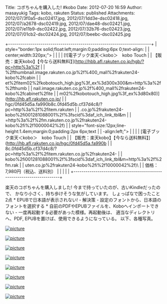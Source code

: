 Title: コボちゃんを購入した! #kobo
Date: 2012-07-20 16:59
Author: masayukig
Tags: kobo, rakuten
Status: published
Attachments: 2012/07/3f0a5-dsc02417.jpg, 2012/07/1dd3e-dsc02418.jpg, 2012/07/a2678-dsc02419.jpg, 2012/07/dae48-dsc02421.jpg, 2012/07/e11b9-dsc02422.jpg, 2012/07/32b76-dsc02423.jpg, 2012/07/01cb2-dsc02424.jpg, 2012/07/beebc-dsc02425.jpg

+-----------------------------------------------------------------------+
| style="border:1px solid;float:left;margin:0;padding:6px 0;text-align: |
| center;width:320px;">                                                 |
|                                                                       |
| [![電子ブック楽天＜kobo＞　kobo Touch                                 |
| 【販売：楽天kobo】【今なら送料無料】](http://hbb.afl.rakuten.co.jp/hgb/?pc=http%3a%2f |
| %2fthumbnail.image.rakuten.co.jp%2f%400_mall%2frakuten24-kobo%2fcabin |
| et%2fitem02%2fkobotouch_high.jpg%3f_ex%3d300x300&m=http%3a%2f%2fthumb |
| nail.image.rakuten.co.jp%2f%400_mall%2frakuten24-kobo%2fcabinet%2fite |
| m02%2fkobotouch_high.jpg%3f_ex%3d80x80)](http://hb.afl.rakuten.co.jp/ |
| hgc/0fd45d5a.fa990b8c.0fd45d5b.cf37d4c8/?pc=http%3a%2f%2fitem.rakuten |
| .co.jp%2frakuten24-kobo%2fi001281088001%2f%3fscid%3daf_ich_link_tbl&m |
| =http%3a%2f%2fm.rakuten.co.jp%2frakuten24-kobo%2fi%2f10000042%2f)     |
| style="font-size:12px;line-height:1.4em;margin:0;padding:2px 6px;text |
| -align:left;">                                                        |
|                                                                       |
| [電子ブック楽天＜kobo＞　kobo Touch                                   |
| 【販売：楽天kobo】【今なら送料無料】](http://hb.afl.rakuten.co.jp/hgc/0fd45d5a.fa990b |
| 8c.0fd45d5b.cf37d4c8/?pc=http%3a%2f%2fitem.rakuten.co.jp%2frakuten24- |
| kobo%2fi001281088001%2f%3fscid%3daf_ich_link_tbl&m=http%3a%2f%2fm.rak |
| uten.co.jp%2frakuten24-kobo%2fi%2f10000042%2f)\                       |
| 価格：7,980円（税込、送料別）                                         |
|                                                                       |
|                                                                       |
+-----------------------------------------------------------------------+

楽天のコボちゃんを購入しました!
今まで持っていたのが、古いKindleだったので、
かなり小さく、持ち歩けそうな気がしています。 しょっぱなで困ったこと2点
\* EPUBで日本語が表示されない! - 解決策 -
設定のフォントから、日本語のフォントを選択する \*
自前のPDFやEPUBファイルを、Koboへインポートできない -
一度再起動する必要があった模様。再起動後は、 適当なディレクトリへ、PDF,
EPUBを置けば、使用できるようになっている。 以下、各種写真。






[![picture](https://masayukig.files.wordpress.com/2012/07/3f0a5-dsc02417.jpg?w=300)
](https://masayukig.files.wordpress.com/2012/07/3f0a5-dsc02417.jpg)



[![picture](https://masayukig.files.wordpress.com/2012/07/1dd3e-dsc02418.jpg?w=300)
](https://masayukig.files.wordpress.com/2012/07/1dd3e-dsc02418.jpg)



[![picture](https://masayukig.files.wordpress.com/2012/07/a2678-dsc02419.jpg?w=300)
](https://masayukig.files.wordpress.com/2012/07/a2678-dsc02419.jpg)



[![picture](https://masayukig.files.wordpress.com/2012/07/dae48-dsc02421.jpg?w=300)
](https://masayukig.files.wordpress.com/2012/07/dae48-dsc02421.jpg)



[![picture](https://masayukig.files.wordpress.com/2012/07/e11b9-dsc02422.jpg?w=300)
](https://masayukig.files.wordpress.com/2012/07/e11b9-dsc02422.jpg)



[![picture](https://masayukig.files.wordpress.com/2012/07/32b76-dsc02423.jpg?w=300)
](https://masayukig.files.wordpress.com/2012/07/32b76-dsc02423.jpg)



[![picture](https://masayukig.files.wordpress.com/2012/07/01cb2-dsc02424.jpg?w=300)
](https://masayukig.files.wordpress.com/2012/07/01cb2-dsc02424.jpg)



[![picture](https://masayukig.files.wordpress.com/2012/07/beebc-dsc02425.jpg?w=300)
](https://masayukig.files.wordpress.com/2012/07/beebc-dsc02425.jpg)





